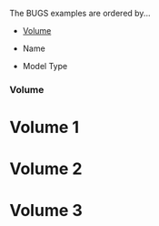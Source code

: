 The BUGS examples are ordered by...

* [Volume](https://github.com/stan-dev/stan/wiki/BUGS-Examples#Volume)

* Name

* Model Type


### Volume

# Volume 1

# Volume 2

# Volume 3
